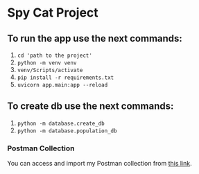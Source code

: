 # Spy Cat Project

## To run the app use the next commands:

1. `cd 'path to the project'`
2. `python -m venv venv`
3. `venv/Scripts/activate`
4. `pip install -r requirements.txt`
5. `uvicorn app.main:app --reload`

## To create db use the next commands:

1. `python -m database.create_db`
2. `python -m database.population_db`

### Postman Collection

You can access and import my Postman collection from [this link](https://www.postman.com/maintenance-cosmonaut-70139462/test-cat/collection/f5z2sex/spy-cat-test-collection?action=share&creator=40277337).
